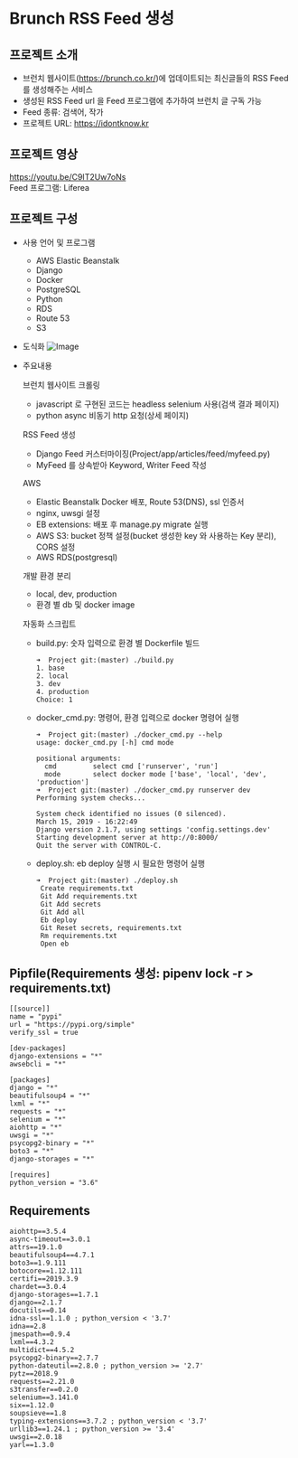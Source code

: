 # Brunch RSS Feed 생성

## 프로젝트 소개

- 브런치 웹사이트(https://brunch.co.kr/)에 업데이트되는 최신글들의 RSS Feed 를 생성해주는 서비스
- 생성된 RSS Feed url 을 Feed 프로그램에 추가하여 브런치 글 구독 가능
- Feed 종류: 검색어, 작가
- 프로젝트 URL: https://idontknow.kr

## 프로젝트 영상

https://youtu.be/C9IT2Uw7oNs  
Feed 프로그램: Liferea  

## 프로젝트 구성

- 사용 언어 및 프로그램 
	- AWS Elastic Beanstalk
	- Django
	- Docker
	- PostgreSQL
	- Python
	- RDS
	- Route 53
	- S3
	
- 도식화
![Image](https://github.com/kimdohwan/Project/blob/master/project_diagram.png)
	
- 주요내용

	브런치 웹사이트 크롤링

	- javascript 로 구현된 코드는 headless selenium 사용(검색 결과 페이지)
	- python async 비동기 http 요청(상세 페이지)
	
	RSS Feed 생성
	
	- Django Feed 커스터마이징(Project/app/articles/feed/myfeed.py)
	- MyFeed 를 상속받아 Keyword, Writer Feed 작성
	
	AWS
	
	- Elastic Beanstalk Docker 배포, Route 53(DNS), ssl 인증서
	- nginx, uwsgi 설정
	- EB extensions: 배포 후 manage.py migrate 실행
	- AWS S3: bucket 정책 설정(bucket 생성한 key 와 사용하는 Key 분리), CORS 설정
	- AWS RDS(postgresql)
	
	개발 환경 분리
	
	- local, dev, production
	- 환경 별 db 및 docker image
	
	자동화 스크립트
	
	- build.py: 숫자 입력으로 환경 별 Dockerfile 빌드
		```
		➜  Project git:(master) ./build.py
		1. base
		2. local
		3. dev
		4. production
		Choice: 1
		```
	- docker_cmd.py: 명령어, 환경 입력으로 docker 명령어 실행
		```
		➜  Project git:(master) ./docker_cmd.py --help
		usage: docker_cmd.py [-h] cmd mode

		positional arguments:
		  cmd         select cmd ['runserver', 'run']
		  mode        select docker mode ['base', 'local', 'dev', 'production']
		➜  Project git:(master) ./docker_cmd.py runserver dev 
		Performing system checks...

		System check identified no issues (0 silenced).
		March 15, 2019 - 16:22:49
		Django version 2.1.7, using settings 'config.settings.dev'
		Starting development server at http://0:8000/
		Quit the server with CONTROL-C.
		```
	- deploy.sh: eb deploy 실행 시 필요한 명령어 실행
		```
		➜  Project git:(master) ./deploy.sh 
		 Create requirements.txt
		 Git Add requirements.txt
		 Git Add secrets
		 Git Add all
		 Eb deploy
		 Git Reset secrets, requirements.txt
		 Rm requirements.txt
		 Open eb
		```

## Pipfile(Requirements 생성: pipenv lock -r > requirements.txt)

```
[[source]]
name = "pypi"
url = "https://pypi.org/simple"
verify_ssl = true

[dev-packages]
django-extensions = "*"
awsebcli = "*"

[packages]
django = "*"
beautifulsoup4 = "*"
lxml = "*"
requests = "*"
selenium = "*"
aiohttp = "*"
uwsgi = "*"
psycopg2-binary = "*"
boto3 = "*"
django-storages = "*"

[requires]
python_version = "3.6"
```
	
## Requirements

```
aiohttp==3.5.4
async-timeout==3.0.1
attrs==19.1.0
beautifulsoup4==4.7.1
boto3==1.9.111
botocore==1.12.111
certifi==2019.3.9
chardet==3.0.4
django-storages==1.7.1
django==2.1.7
docutils==0.14
idna-ssl==1.1.0 ; python_version < '3.7'
idna==2.8
jmespath==0.9.4
lxml==4.3.2
multidict==4.5.2
psycopg2-binary==2.7.7
python-dateutil==2.8.0 ; python_version >= '2.7'
pytz==2018.9
requests==2.21.0
s3transfer==0.2.0
selenium==3.141.0
six==1.12.0
soupsieve==1.8
typing-extensions==3.7.2 ; python_version < '3.7'
urllib3==1.24.1 ; python_version >= '3.4'
uwsgi==2.0.18
yarl==1.3.0

```

